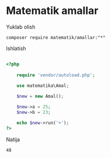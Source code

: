 # Matematik amallar

Yuklab olish
```
composer require matematik/amallar:"*"
```

Ishlatish
```php

<?php
    
    require 'vendor/autoload.php';

    use matematika\Amal;
    
    $new = new Amal();

    $new->a = 25;
    $new->b = 23;

    echo $new->run('+');
?>
```

Natija
```
48
```
